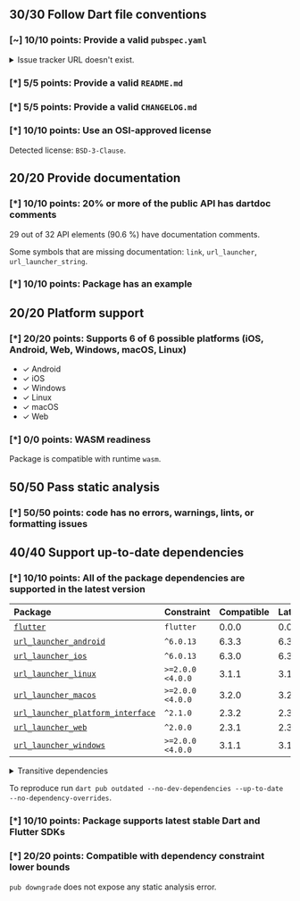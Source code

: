 ## 30/30 Follow Dart file conventions

### [~] 10/10 points: Provide a valid `pubspec.yaml`

<details>
<summary>
Issue tracker URL doesn't exist.
</summary>

At the time of the analysis `https://github.com/flutter/flutter/issues?q=is%3Aissue+is%3Aopen+label%3A%22p%3A+url_launcher%22` was unreachable. Make sure that the website is reachable via [`HEAD`](https://developer.mozilla.org/en-US/docs/Web/HTTP/Methods/HEAD) requests.
</details>

### [*] 5/5 points: Provide a valid `README.md`


### [*] 5/5 points: Provide a valid `CHANGELOG.md`


### [*] 10/10 points: Use an OSI-approved license

Detected license: `BSD-3-Clause`.

## 20/20 Provide documentation

### [*] 10/10 points: 20% or more of the public API has dartdoc comments

29 out of 32 API elements (90.6 %) have documentation comments.

Some symbols that are missing documentation: `link`, `url_launcher`, `url_launcher_string`.

### [*] 10/10 points: Package has an example


## 20/20 Platform support

### [*] 20/20 points: Supports 6 of 6 possible platforms (**iOS**, **Android**, **Web**, **Windows**, **macOS**, **Linux**)

* ✓ Android
* ✓ iOS
* ✓ Windows
* ✓ Linux
* ✓ macOS
* ✓ Web

### [*] 0/0 points: WASM readiness

Package is compatible with runtime `wasm`.

## 50/50 Pass static analysis

### [*] 50/50 points: code has no errors, warnings, lints, or formatting issues


## 40/40 Support up-to-date dependencies

### [*] 10/10 points: All of the package dependencies are supported in the latest version

|Package|Constraint|Compatible|Latest|
|:-|:-|:-|:-|
|[`flutter`]|`flutter`|0.0.0|0.0.0|
|[`url_launcher_android`]|`^6.0.13`|6.3.3|6.3.3|
|[`url_launcher_ios`]|`^6.0.13`|6.3.0|6.3.0|
|[`url_launcher_linux`]|`>=2.0.0 <4.0.0`|3.1.1|3.1.1|
|[`url_launcher_macos`]|`>=2.0.0 <4.0.0`|3.2.0|3.2.0|
|[`url_launcher_platform_interface`]|`^2.1.0`|2.3.2|2.3.2|
|[`url_launcher_web`]|`^2.0.0`|2.3.1|2.3.1|
|[`url_launcher_windows`]|`>=2.0.0 <4.0.0`|3.1.1|3.1.1|

<details><summary>Transitive dependencies</summary>

|Package|Constraint|Compatible|Latest|
|:-|:-|:-|:-|
|[`characters`]|-|1.3.0|1.3.0|
|[`collection`]|-|1.18.0|1.18.0|
|[`flutter_web_plugins`]|-|0.0.0|0.0.0|
|[`material_color_utilities`]|-|0.11.1|0.11.1|
|[`meta`]|-|1.15.0|1.15.0|
|[`plugin_platform_interface`]|-|2.1.8|2.1.8|
|[`sky_engine`]|-|0.0.99|0.0.99|
|[`vector_math`]|-|2.1.4|2.1.4|
|[`web`]|-|0.5.1|0.5.1|
</details>

To reproduce run `dart pub outdated --no-dev-dependencies --up-to-date --no-dependency-overrides`.

[`flutter`]: https://pub.dev/packages/flutter
[`url_launcher_android`]: https://pub.dev/packages/url_launcher_android
[`url_launcher_ios`]: https://pub.dev/packages/url_launcher_ios
[`url_launcher_linux`]: https://pub.dev/packages/url_launcher_linux
[`url_launcher_macos`]: https://pub.dev/packages/url_launcher_macos
[`url_launcher_platform_interface`]: https://pub.dev/packages/url_launcher_platform_interface
[`url_launcher_web`]: https://pub.dev/packages/url_launcher_web
[`url_launcher_windows`]: https://pub.dev/packages/url_launcher_windows
[`characters`]: https://pub.dev/packages/characters
[`collection`]: https://pub.dev/packages/collection
[`flutter_web_plugins`]: https://pub.dev/packages/flutter_web_plugins
[`material_color_utilities`]: https://pub.dev/packages/material_color_utilities
[`meta`]: https://pub.dev/packages/meta
[`plugin_platform_interface`]: https://pub.dev/packages/plugin_platform_interface
[`sky_engine`]: https://pub.dev/packages/sky_engine
[`vector_math`]: https://pub.dev/packages/vector_math
[`web`]: https://pub.dev/packages/web


### [*] 10/10 points: Package supports latest stable Dart and Flutter SDKs


### [*] 20/20 points: Compatible with dependency constraint lower bounds

`pub downgrade` does not expose any static analysis error.
